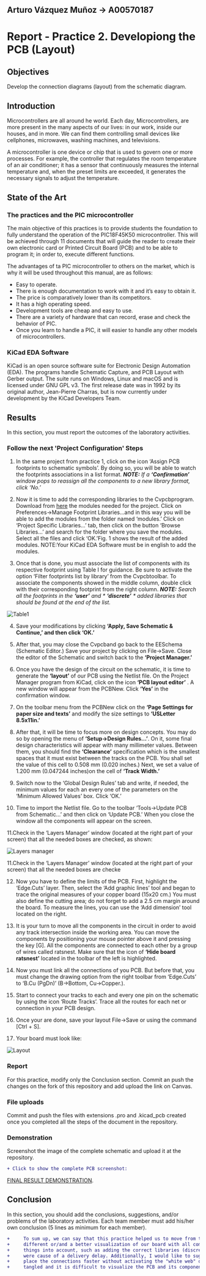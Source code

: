 ## Arturo Vázquez Muñoz → A00570187
# Report - Practice 2. Developiong the PCB (Layout)

## Objectives

Develop the connection diagrams (layout) from the schematic diagram.

## Introduction

Microcontrollers are all around  he world. Each day, Microcontrollers, are more present in the many aspects of our lives: in our work, inside our houses, and in more. We can find them controlling small devices like cellphones, microwaves, washing machines, and televisions.

A microcontroller is one device or chip that is used to govern one or more processes. For example, the controller that regulates the room temperature of an air conditioner; it has a sensor that continuously measures the internal temperature and, when the preset limits are exceeded, it generates the necessary signals to adjust the temperature.

## State of the Art

### The practices and the PIC microcontroller

The main objective of this practices is to provide students the foundation to fully understand the operation of the PIC18F45K50 microcontroller. This will be achieved through 11 documents that will guide the reader to create their own electronic card or Printed Circuit Board (PCB) and to be able to program it; in order to, execute different functions.

The advantages of ta PIC microcontroller to others on the market, which is why it will be used throughout this manual, are as follows:

- Easy to operate.
- There is enough documentation to work with it and it’s easy to obtain it.
- The price is comparatively lower than its competitors.
- It has a high operating speed.
- Development tools are cheap and easy to use.
- There are a variety of hardware that can record, erase and check the behavior of PIC.
- Once you learn to handle a PIC, it will easier to handle any other models of microcontrollers.


### KiCad EDA Software

KiCad is an open source software suite for Electronic Design Automation (EDA). The programs handle Schematic Capture,
and PCB Layout with Gerber output. The suite runs on Windows, Linux and macOS and is licensed under GNU GPL v3. The
first release date was in 1992 by its original author, Jean-Pierre Charras, but is now currently under development by
the KiCad Developers Team. 

## Results

In this section, you must report the outcomes of the laboratory activities.

### Follow the next 'Project Configuration' Steps

1. In  the  same  project  from  practice  1,  click  on  the  icon ‘Assign PCB footprints to schematic symbols’.  By  doing  so,  you  will  be  able  to  watch  the  footprints associations in a list format. ***NOTE:*** *If a ***‘Confirmation’*** window pops to reassign all the components to a new library format, click ‘No.’*

2. Now it is time to add the corresponding libraries to the Cvpcbprogram.   Download from [here](./modules)  the modules   needed   for   the   project.   Click   on Preferences→Manage Footprint Libraries...and  in this  way  you  will  be  able  to  add  the  modules  from the folder  named  ‘modules.’  Click  on  ‘Project  Specific Libraries...’  tab,  then  click  on  the  button  ‘Browse Libraries...’ and search for the folder  where  you  save the modules. Select all the files and click ‘OK.’Fig.  1 shows the result of the added modules. NOTE:Your KiCad EDA Software must be in english to add the modules.

3. Once  that  is  done,  you  must  associate  the  list  of components  with  its  respective  footprint using Table  I for  guidance.  Be  sure  to  activate  the  option  ‘Filter footprints  list  by  library’ from  the Cvpcbtoolbar. To associate  the  components  showed  in  the middle  column,  double  click  with  their  corresponding footprint from the right column. ***NOTE:*** *Search  all  the  footprints  in  the*  ***‘user’*** *and * 
***‘discrete’*** * added libraries that should be found at the end of the list.*

![Table1](./img/table1.png)

4. Save   your modifications  by  clicking  **‘Apply,  Save Schematic & Continue,’ and then click ‘OK.’**
5. After that, you may close the Cvpcband go back to the EESchema (Schematic  Editor.)  Save  your  project  by clicking   on File→Save.   Close   the   editor   of   the Schematic and switch back to the **‘Project Manager.’**

6. Once you have the design of the circuit on the schematic, it is time to generate the **‘layout’** of our PCB  using the Netlist  file. On  the Project  Manager program  from KiCad, click on the icon **‘PCB layout editor’** . A new window will appear from the PCBNew. Click **‘Yes’** in the confirmation window.
7. On  the  toolbar  menu  from  the PCBNew click  on  the **‘Page  Settings  for  paper  size  and  texts’**
and modify the size settings to **‘USLetter 8.5x11in.’**

8. After  that,  it  will be  time  to  focus  more  on  design concepts.  You  may  do  so  by  opening  the
menu  of **‘Setup→Design Rules...’**. On   it,   some   final   design characteristics will appear with many millimeter values. Between   them,   you   should   find  the  **‘Clearance’** specification  which  is  the  smallest  spaces  that  it  must exist  between  the tracks  on the  PCB.  You  shall  set the value of this cell to 0.508 mm (0.020 inches.) Next, we set  a  value  of 1.200  mm  (0.047244 inches)on the  cell of **‘Track Width.’** 

9. Switch now to the ‘Global Design Rules’ tab and write, if needed, the minimum values for each an every one of the parameters on the ‘Minimum Allowed Values’ box. Click ‘OK.’

10. Time  to  import  the  Netlist  file.  Go  to  the  toolbar ‘Tools→Update  PCB  from  Schematic...’  and  then click on ‘Update  PCB.’ When  you  close  the  window all the components will appear on the screen.

11.Check in the ‘Layers Manager’ window (located at the right  part  of  your  screen) that all  the needed  boxes  are
checked, as shown:

![Layers manager](./img/layers_manager.png)

11.Check in the ‘Layers Manager’ window (located at the right  part  of  your  screen) that all  the needed  boxes  are checke

12. Now you  have  to  define  the  limits  of  the  PCB.  First, highlight  the  ‘Edge.Cuts’  layer.  Then,  select  the  ‘Add  graphic lines’ tool and began to trace the original measures of your copper board (15x20 cm.) You must also define the  cutting  area;  do  not  forget  to  add  a  2.5  cm  margin around the board. To measure the lines, you can use the ‘Add dimension’ tool located on the right.

13. It is your turn to move all the components in the circuit in  order  to  avoid  any  track  intersection  inside  the working   area.   You   can   move   the   components   by positioning your mouse pointer above it and pressing the key [G]. All the components are connected to each other by a group of wires called ratsnest. Make sure that the icon  of  **‘Hide  board  ratsnest’** located  in  the toolbar of the left is highlighted.

14. Now you must link all the connections of you PCB. But before  that,  you  must  change  the  drawing  option  from the right toolbar from ‘Edge.Cuts’ to ‘B.Cu (PgDn)’ (B->Bottom, Cu->Copper.).

15. Start to connect your tracks to each and every one pin on the schematic by using the icon ‘Route Tracks’. Trace  all  the  routes  for  each  net  or  connection  in  your PCB design.

16. Once  your  are  done,  save  your  layout  File->Save  or using the command [Ctrl + S].

17. Your board must look like:

![Layout](./img/layout.png)


### Report
For this practice, modify only the Conclusion section. Commit an push the changes on the fork of this repository and add
upload the link on Canvas.

### File uploads
Commit and push the files with extensions .pro and .kicad_pcb created once you completed all the steps of the document in the repository.

### Demonstration
Screenshot the image of the complete schematic and upload it at the repository.
```diff
+ Click to show the complete PCB screenshot: 

```
[FINAL RESULT DEMONSTRATION](./P2_PCB_AVM.pdf).

## Conclusion

In this section, you should add the conclusions, suggestions, and/or problems of the laboratory activities. Each team member must add his/her own conclusion (5 lines as minimum for each member).

```diff
+     To sum up, we can say that this practice helped us to move from the schematic to the PCB, providing us a 
+     different or/and a better visualization of our board with all components. However, if we have to take many 
+     things into account, such as adding the correct libraries (discrete and user, in this case) and so on, that 
+     were cause of a delivery delay. Additionally, I would like to suggest a little more explaination about how to 
+     place the connections faster without activating the "white web" option, due to at the beginning it is all 
+     tangled and it is difficult to visualize the PCB and its components. 

```
